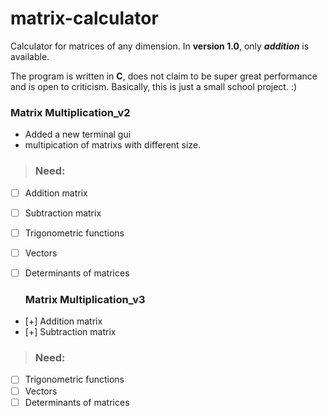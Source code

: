 # matrix-calculator

<p>Calculator for matrices of any dimension.
  In <b>version 1.0</b>, only <i><b>addition</b></i> is available.

  The program is written in <b>C</b>, does not claim to be super great performance and is open to criticism. Basically, this is just a small school project. :)</p>
  
  ### Matrix Multiplication_v2
- Added a new terminal gui 
- multipication of matrixs with different size.

>### Need:
- [ ] Addition matrix
- [ ] Subtraction matrix
- [ ] Trigonometric functions
- [ ] Vectors
- [ ] Determinants of matrices 

  ### Matrix Multiplication_v3
- [+] Addition matrix
- [+] Subtraction matrix

>### Need:
- [ ] Trigonometric functions
- [ ] Vectors
- [ ] Determinants of matrices 
